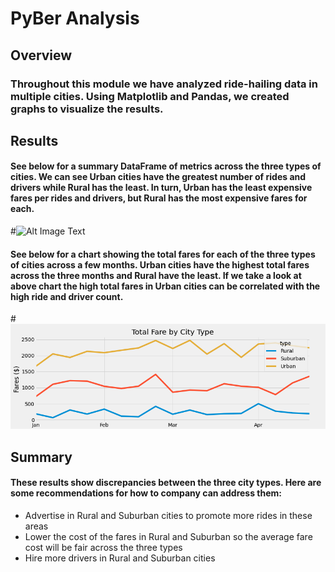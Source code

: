 # PyBer Analysis

## Overview

### Throughout this module we have analyzed ride-hailing data in multiple cities. Using Matplotlib and Pandas, we created graphs to visualize the results. 


## Results

#### See below for a summary DataFrame of metrics across the three types of cities. We can see Urban cities have the greatest number of rides and drivers while Rural has the least. In turn, Urban has the least expensive fares per rides and drivers, but Rural has the most expensive fares for each. 

#![Alt Image Text](https://github.com/mkback/PyBer_Analysis/blob/main/analysisPyber_summary_table.png)

#### See below for a chart showing the total fares for each of the three types of cities across a few months. Urban cities have the highest total fares across the three months and Rural have the least. If we take a look at above chart the high total fares in Urban cities can be correlated with the high ride and driver count. 

#![Alt Image Text](https://github.com/mkback/PyBer_Analysis/blob/main/analysis/PyBer_fare_summary.png)

## Summary 

#### These results show discrepancies between the three city types. Here are some recommendations for how to company can address them: 
* Advertise in Rural and Suburban cities to promote more rides in these areas
* Lower the cost of the fares in Rural and Suburban so the average fare cost will be fair across the three types 
* Hire more drivers in Rural and Suburban cities 
